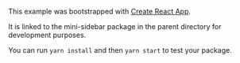 This example was bootstrapped with [Create React App](https://github.com/facebook/create-react-app).

It is linked to the mini-sidebar package in the parent directory for development purposes.

You can run `yarn install` and then `yarn start` to test your package.
